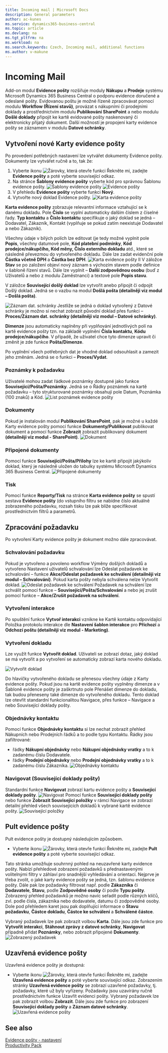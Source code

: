 ```yaml
---
title: Incoming mail | Microsoft Docs
description: General parameters
author: ac-kunes
ms.service: dynamics365-business-central
ms.topic: article
ms.devlang: na
ms.tgt_pltfrm: na
ms.workload: na
ms.search.keywords: Czech, Incoming mail, additional functions
ms.author: v-makune
---
```

# Incoming Mail

Add-on modul **Evidence pošty** rozšiřuje moduly **Nákupu** a **Prodeje** systému Microsoft Dynamics 365 Business Central o podporu evidence doručené a odeslané pošty. Evidovanou poštu je možné řízeně zpracovávat pomocí modulu **Workflow (Řízení stavů)**, provázat s nákupními či prodejními doklady a prostřednictvím modulu **Publikování SharePoint** a nebo modulu **Došlé doklady** připojit ke kartě evidované pošty naskenovaný či elektronicky přijatý dokument. Další možností je propojení karty evidence pošty se záznamem v modulu **Datové schránky**.

## Vytvoření nové Karty evidence pošty
Po provedení potřebných nastavení lze vytvářet dokumenty Evidence pošty. Dokumenty lze vytvářet ručně a to, tak že:
1. Vyberte ikonu ![Žárovky, která otevře funkci Řekněte mi](media/ui-search/search_small.png "Řekněte mi, co chcete dělat"), zadejte **Evidence pošty** a poté vyberte související odkaz.
2. Na stránce **Šablony evidence pošty** vyberte kód pro správnou Šablonu evidence pošty.
   ![Šablony evidence pošty](media/IM-mail-record-templates.png)
   ![Evidence pošty](media/IM-incoming-mail.png)
3. V přehledu **Evidence pošty** vyberte funkci **Nový**.
4. Vytvořte nový doklad Evidence pošty.
   ![Karta evidence pošty](media/IM-incoming-mail-card.png)

**Karta evidence pošty** zobrazuje relevantní informace vztahující se k danému dokladu. Pole **Číslo** se vyplní automaticky dalším číslem z číselné řady. **Typ kontaktu** a **Číslo kontaktu** specifikuje o jaký doklad se jedná – Dodavatel, Zákazník, Kontakt (vyplňuje se pokud zatím neexistuje Dodavatel a nebo Zákazník).

Všechny údaje v bílých polích lze editovat (je tedy možné vyplnit pole **Popis**, všechny datumové pole, **Kód platební podmínky**, **Kód prodejce/nákupčího, Kód měny, Číslo externího dokladu** atd., které se následně převezmou do vytvořeného dokladu. Dále lze zadat evidenční pole **Částka včetně DPH** a **Částka bez DPH**.
![Karta evidence pošty II](media/IM-incoming-card-mail.png)
V záložce **Stav** se po založení objeví nový záznam s výchozím stavem podle definice v šabloně řízení stavů. Dále lze vyplnit – **Další zodpovědnou osobu** (buď z Uživatelů a nebo z modulu Zaměstnanci) a textové pole **Popis stavu**.

V záložce **Související došlý doklad** lze vytvořit anebo připojit či odpojit Došlý doklad. Jedná se o vazbu na modul **Došlá pošta (detailněji viz modul – Došlá pošta)**.

![Záznam dat. schránky](media/IM-data_record.png)
Jestliže se jedná o doklad vytvořený z Datové schránky je možno si nechat zobrazit původní doklad přes funkci – **Proces/Záznam dat. schránky (detailněji viz  modul – Datové schránky)**.

**Dimenze** jsou automaticky naplněny při vyplňování jednotlivých polí na kartě evidence pošty tzn. na základě vyplnění **Čísla kontaktu**, **Kódu prodejce/nákupčího**. V případě, že uživatel chce tyto dimenze upravit či změnit je zde funkce **Pošta/Dimenze**.

Po vyplnění všech potřebných dat je vhodné doklad odsouhlasit a zamezit jeho změnám. Jedná se o funkci – **Proces/Vydat**.

### Poznámky k požadavku
Uživatelé mohou zadat řádkové poznámky dostupné jako funkce **Související/Pošta/Poznámky**. Jedná se o Řádky poznámek na kartě požadavku – tyto strukturované poznámky obsahují pole Datum, Poznámka (100 znaků) a Kód.
![List poznámek evidence pošty](media/IM-sheet.png)
### Dokumenty
Pokud je instalován modul **Publikování SharePoint**, pak je možné u každé Karty evidence pošty pomocí funkce **Dokumenty/Publikovat** publikovat dokument a pomocí funkce **Zobrazit** zobrazit publikovaný dokument **(detailněji viz modul - SharePoint)**.
![Dokument](media/IM-doc_publish.png)
### Připojené dokumenty
Pomocí funkce **Související/Pošta/Přílohy** lze ke kartě připojit jakýkoliv doklad, který je následně uložen do tabulky systému Microsoft Dynamics 365 Business Central.
![Připojené dokumenty](media/IM-doc_attached.png)
### Tisk
Pomocí funkce **Reporty/Tisk** na stránce **Karta evidence pošty** se spustí sestava **Evidence pošty** (do vstupního filtru se nabídne číslo aktuálně zobrazeného požadavku, rozsah tisku lze pak blíže specifikovat prostřednictvím filtrů a parametrů.

## Zpracování požadavku
Po vytvoření Karty evidence pošty je dokument možno dále zpracovávat.
### Schvalování požadavku
Pokud je vytvořeno a povoleno workflow Výměny došlých dokladů a vytvořeno Nastavení uživatelů schvalování lze Odeslat požadavek ke schvalování – funkce **Akce/Odeslat požadavek ke schválení (detailněji viz modul – Schvalování)**. Pokud karta pošty nebyla schválena nelze Vytvořit doklad.
![Odeslat požadavek ke schválení](media/IM-send_request.png)
Požadavek na schválení lze schválit pomocí funkce – **Související/Pošta/Schvalování** a nebo jej zrušit pomocí funkce – **Akce/Zrušit požadavek na schválení**.

### Vytvoření interakce
Po spuštění funkce **Vytvoř interakci** vznikne ke Kartě kontaktu odpovídající Položka protokolu interakce dle **Nastavení šablon interakce** pro **Příchozí** a **Odchozí poštu (detailněji viz modul - Marketing)**.
### Vytvoření dokladu
Lze využít funkce **Vytvořit doklad**. Uživateli se zobrazí dotaz, jaký doklad se má vytvořit a po vytvoření se automaticky zobrazí karta nového dokladu.

![Vytvořit doklad](media/IM-doc_create.png)

Do hlavičky vytvořeného dokladu se přenesou všechny údaje z Karty evidence pošty. Pokud jsou na kartě evidence pošty vyplněny dimenze a v Šabloně evidence pošty je zaškrtnuto pole Přenášet dimenze do dokladu, tak budou přeneseny také dimenze do vytvořeného dokladu. Tento doklad lze otevřít standardní funkcionalitou Navigace, přes funkce – Navigace a nebo Související doklady pošty.
### Objednávky kontaktu
Pomocí funkce **Objednávky kontaktu** si lze nechat zobrazit přehled Nákupních nebo Prodejních řádků a to podle typu Kontaktu. Řádky jsou zafiltrované:
- řádky **Nákupní objednávky** nebo **Nákupní objednávky vratky** a to k zadanému číslu Dodavatele.
- řádky **Prodejní objednávky** nebo **Prodejní objednávky vratky** a to k zadanému číslu Zákazníka.
   ![Objednávky kontaktu](media/IM-order.png)
### Navigovat (Související doklady pošty)
Standardní funkce **Navigovat** zobrazí kartu evidence pošty a **Související doklady pošty**.
![Navigovat](media/IM-navigate.png)
Pomocí funkce **Související doklady pošty** nebo funkce **Zobrazit Související položky** v rámci Navigace se zobrazí detailní přehled všech souvisejících dokladů k vybrané kartě evidence pošty.
![Související položky](media/IM-related_item.png)
## Pult evidence pošty
Pult evidence pošty je dostupný následujícím způsobem.
- Vyberte ikonu ![Žárovky, která otevře funkci Řekněte mi](media/ui-search/search_small.png "Řekněte mi, co chcete dělat"), zadejte **Pult evidence pošty** a poté vyberte související odkaz.

Tato stránka umožňuje souhrnný pohled na neuzavřené karty evidence pošty. Nabízí přehledové zobrazení požadavků s přednastavenými volitelnými filtry v záhlaví pro snadnější vyhledávání a orientaci. Nejprve je třeba zvolit, o jaké karty evidence pošty se jedná, tzn. šablonu evidence pošty. Dále pak lze požadavky filtrovat např. podle **Zákazníka** či **Dodavatele**, **Stavu**, podle **Zodpovědné osoby** či podle **Typu pošty**. Zobrazený přehled požadavků je možno navíc seřadit podle různých klíčů, zvl. podle čísla, zákazníka nebo dodavatele, datumu či zodpovědné osoby. Dole pod přehledem karet jsou pak doplňující informace o **Stavu požadavku**, **Částce dokladu**, **Částce ke schválení** a **Schválené částce**.

Vybraný požadavek lze pak zobrazit volbou **Karta**. Dále jsou zde funkce pro **Vytvořit interakci**, **Stáhnout zprávy z datové schránky**, **Navigovat** případně přidat **Poznámky**, nebo zobrazit připojené **Dokumenty**.
![Zobrazený požadavek](media/IM-mail.png)
## Uzavřená evidence pošty
Uzavřená evidence pošty je dostupná:
- Vyberte ikonu ![Žárovky, která otevře funkci Řekněte mi](media/ui-search/search_small.png "Řekněte mi, co chcete dělat"), zadejte **Uzavřená evidence pošty** a poté vyberte související odkaz.
   Zobrazením stránky **Uzavřená evidence pošty** se zobrazí uzavřené požadavky, tj. požadavky, které už byly vyřízeny. Požadavky jsou uzavírány ručně prostřednictvím funkce Uzavřít evidenci pošty.
   Vybraný požadavek lze pak zobrazit volbou **Zobrazit**. Dále jsou zde funkce pro zobrazení **Související doklady pošty** a **Záznam datové schránky**.
   ![Uzavřená evidence pošty](media/IM-closed_mail.png)





## See also
[Evidence pošty - nastavení](ac-incoming-mail-setup.md)  
[Productivity Pack](ac-productivity-pack.md)
